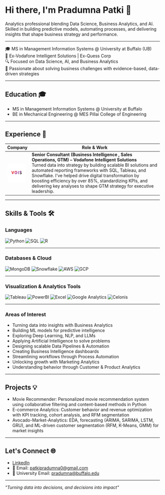 # Hi there, I'm Pradumna Patki 👋

Analytics professional blending Data Science, Business Analytics, and AI. Skilled in building predictive models, automating processes, and delivering insights that shape business strategy and performance.

---

🎓 MS in Management Information Systems @ University at Buffalo (UB)  
💼 Ex-Vodafone Intelligent Solutions | Ex-Quess Corp  
🔍 Focused on Data Science, AI, and Business Analytics  
🚀 Passionate about solving business challenges with evidence-based, data-driven strategies


---

## Education 🎓
- MS in Management Information Systems @ University at Buffalo 
- BE in Mechanical Engineering @ MES Pillai College of Engineering 

---

## Experience 💼

| Company | Role & Work |
|--------|-------------|
| <img src="images_v.png" width="60"> | **Senior Consultant (Business Intelligence , Sales Operations, GTM) – Vodafone Intelligent Solutions**<br>Turned data into strategy by building scalable BI solutions and automated reporting frameworks with SQL, Tableau, and Snowflake. I've helped drive digital transformation by boosting efficiency by over 85%, standardizing KPIs, and delivering key analyses to shape GTM strategy for executive leadership. |

---

## Skills & Tools 🛠️

### Languages
![Python](https://img.shields.io/badge/Python-Advanced-informational?style=flat&logo=python&logoColor=white&color=3776AB)
![SQL](https://img.shields.io/badge/SQL-Advanced-informational?style=flat&logo=mysql&logoColor=white&color=4479A1)
![R](https://img.shields.io/badge/R-Intermediate-informational?style=flat&logo=r&logoColor=white&color=276DC3)

---

### Databases & Cloud
![MongoDB](https://img.shields.io/badge/MongoDB-Intermediate-informational?style=flat&logo=mongodb&logoColor=white&color=47A248)
![Snowflake](https://img.shields.io/badge/Snowflake-Intermediate-informational?style=flat&logo=snowflake&logoColor=white&color=56B9EB)
![AWS](https://img.shields.io/badge/AWS-Intermediate-informational?style=flat&logo=amazon-aws&logoColor=white&color=232F3E)
![GCP](https://img.shields.io/badge/GCP-Advanced-informational?style=flat&logo=google-cloud&logoColor=white&color=4285F4)

---

### Visualization & Analytics Tools
![Tableau](https://img.shields.io/badge/Tableau-Advanced-informational?style=flat&logo=tableau&logoColor=white&color=E97627)
![PowerBI](https://img.shields.io/badge/PowerBI-Intermediate-informational?style=flat&logo=power-bi&logoColor=white&color=F2C811)
![Excel](https://img.shields.io/badge/MS_Excel-Advanced-informational?style=flat&logo=microsoft-excel&logoColor=white&color=217346)
![Google Analytics](https://img.shields.io/badge/Google_Analytics-Intermediate-informational?style=flat&logo=google-analytics&logoColor=white&color=E37400)
![Celonis](https://img.shields.io/badge/Celonis-Advanced-informational?style=flat&color=7C4DFF)

---

### Areas of Interest
- Turning data into insights with Business Analytics  
- Building ML models for predictive intelligence
- Exploring Deep Learning, NLP, and LLMs
- Applying Artificial Intelligence to solve problems
- Designing scalable Data Pipelines & Automation
- Creating Business Intelligence dashboards  
- Streamlining workflows through Process Automation
- Unlocking growth with Marketing Analytics
- Understanding behavior through Customer & Product Analytics    

---

## Projects 💡
- Movie Recommender: Personalized movie recommendation system using collaborative filtering and content-based methods in Python
- E-commerce Analytics: Customer behavior and revenue optimization with KPI tracking, cohort analysis, and RFM segmentation
- Avocado-Market-Analytics: EDA, forecasting (ARIMA, SARIMA, LSTM, GRU), and ML-driven customer segmentation (RFM, K-Means, GMM) for market insights

---

## Let's Connect 🌐
- [LinkedIn](https://www.linkedin.com/in/pradumna-patki/)  
- 📧 Email: patkipradumna0@gmail.com
- 📧 University Email: pradumna@buffalo.edu 

---

*"Turning data into decisions, and decisions into impact"*
